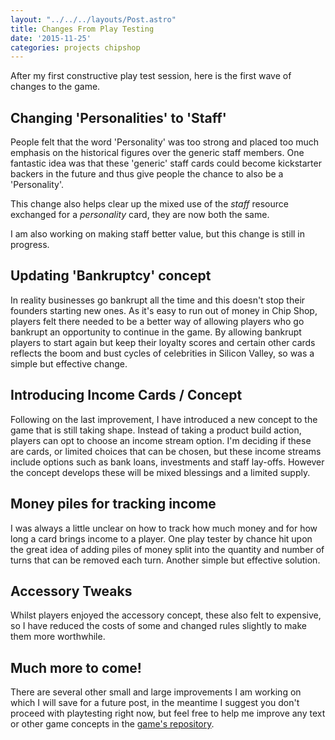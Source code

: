 ```yaml
---
layout: "../../../layouts/Post.astro"
title: Changes From Play Testing
date: '2015-11-25'
categories: projects chipshop
---
```


After my first constructive play test session, here is the first wave of changes to the game.

## Changing 'Personalities' to 'Staff'
People felt that the word 'Personality' was too strong and placed too much emphasis on the historical figures over the generic staff members. One fantastic idea was that these 'generic' staff cards could become kickstarter backers in the future and thus give people the chance to also be a 'Personality'.

This change also helps clear up the mixed use of the _staff_ resource exchanged for a _personality_ card, they are now both the same.

I am also working on making staff better value, but this change is still in progress.

## Updating 'Bankruptcy' concept
In reality businesses go bankrupt all the time and this doesn't stop their founders starting new ones. As it's easy to run out of money in Chip Shop, players felt there needed to be a better way of allowing players who go bankrupt an opportunity to continue in the game. By allowing bankrupt players to start again but keep their loyalty scores and certain other cards reflects the boom and bust cycles of celebrities in Silicon Valley, so was a simple but effective change.

## Introducing Income Cards / Concept
Following on the last improvement, I have introduced a new concept to the game that is still taking shape. Instead of taking a product build action, players can opt to choose an income stream option. I'm deciding if these are cards, or limited choices that can be chosen, but these income streams include options such as bank loans, investments and staff lay-offs. However the concept develops these will be mixed blessings and a limited supply.

## Money piles for tracking income
I was always a little unclear on how to track how much money and for how long a card brings income to a player. One play tester by chance hit upon the great idea of adding piles of money split into the quantity and number of turns that can be removed each turn. Another simple but effective solution.

## Accessory Tweaks
Whilst players enjoyed the accessory concept, these also felt to expensive, so I have reduced the costs of some and changed rules slightly to make them more worthwhile.

## Much more to come!
There are several other small and large improvements I am working on which I will save for a future post, in the meantime I suggest you don't proceed with playtesting right now, but feel free to help me improve any text or other game concepts in the [game's repository](https://github.com/GregariousMammal/Chip-Shop).
